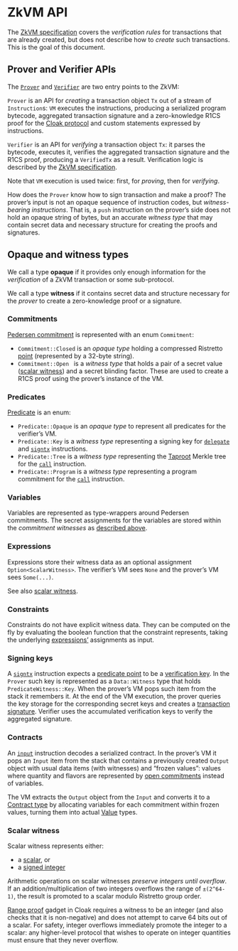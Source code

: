 # ZkVM API

The [ZkVM specification](zkvm-spec.md) covers the _verification rules_ for transactions that are already created,
but does not describe how to _create_ such transactions. This is the goal of this document.

## Prover and Verifier APIs

The [`Prover`](../src/prover.rs) and [`Verifier`](../src/verifier.rs) are two entry points to the ZkVM:

`Prover` is an API for _creating_ a transaction object `Tx` out of a stream of `Instruction`s:
`VM` executes the instructions, producing a serialized program bytecode, aggregated transaction signature
and a zero-knowledge R1CS proof for the [Cloak protocol](../../spacesuit/spec.md) and custom statements expressed by instructions.

`Verifier` is an API for _verifying_ a transaction object `Tx`: it parses the bytecode, executes it, verifies the aggregated transaction signature and the R1CS proof, producing a `VerifiedTx` as a result. Verification logic is described by the [ZkVM specification](zkvm-spec.md).

Note that `VM` execution is used twice: first, for _proving_, then for _verifying_. 

How does the `Prover` know how to sign transaction and make a proof? The prover’s input is not an opaque sequence of instruction codes, but _witness-bearing instructions_. That is, a `push` instruction on the prover’s side does not hold an opaque string of bytes, but an accurate _witness type_ that may contain secret data and necessary structure for creating the proofs and signatures.

## Opaque and witness types

We call a type **opaque** if it provides only enough information for the _verification_ of a ZkVM transaction or some sub-protocol.

We call a type **witness** if it contains secret data and structure necessary for the _prover_ to create a zero-knowledge proof or a signature.

### Commitments

[Pedersen commitment](zkvm-spec.md#pedersen-commitment) is represented with an enum `Commitment`:

* `Commitment::Closed` is an _opaque type_ holding a compressed Ristretto [point](zkvm-spec.md#point) (represented by a 32-byte string).
* `Commitment::Open ` is a _witness type_ that holds a pair of a secret value ([scalar witness](#scalar-witness)) and a secret blinding factor. These are used to create a R1CS proof using the prover’s instance of the VM.

### Predicates

[Predicate](zkvm-spec.md#predicate) is an enum:

* `Predicate::Opaque` is an _opaque type_ to represent all predicates for the verifier’s VM.
* `Predicate::Key` is a _witness type_ representing a signing key for [`delegate`](zkvm-spec.md#delegate) and [`signtx`](zkvm-spec.md#signtx) instructions.
* `Predicate::Tree` is a _witness type_ representing the [Taproot](zkvm-spec.md#taproot) Merkle tree for the [`call`](zkvm-spec.md#call) instruction.
* `Predicate::Program` is a _witness type_ representing a program commitment for the [`call`](zkvm-spec.md#call) instruction.

### Variables

Variables are represented as type-wrappers around Pedersen commitments.
The secret assignments for the variables are stored within the _commitment witnesses_ as [described above](#commitments).

### Expressions

Expressions store their witness data as an optional assignment `Option<ScalarWitness>`.
The verifier’s VM sees `None` and the prover’s VM sees `Some(...)`.

See also [scalar witness](#scalar-witness).

### Constraints

Constraints do not have explicit witness data. They can be computed on the fly by evaluating the boolean function that the constraint represents, taking the underlying [expressions’](#expressions) assignments as input.

### Signing keys

A [`signtx`](zkvm-spec.md#signtx) instruction expects a [predicate point](zkvm-spec.md#predicate) to be a [verification key](zkvm-spec.md#verification-key). In the `Prover` such key is represented as a `Data::Witness` type that holds `PredicateWitness::Key`. When the prover’s VM pops such item from the stack it remembers it. At the end of the VM execution, the prover queries the key storage for the corresponding secret keys and creates a [transaction signature](zkvm-spec.md#transaction-signature). Verifier uses the accumulated verification keys to verify the aggregated signature.

### Contracts

An [`input`](zkvm-spec.md#input) instruction decodes a serialized contract. In the prover’s VM it pops an `Input` item from the stack that contains a previously created `Output` object with usual data items (with witnesses) and “frozen values”: values where quantity and flavors are represented by [open commitments](#commitments) instead of variables.

The VM extracts the `Output` object from the `Input` and converts it to a [Contract type](zkvm-spec.md#contract-type) by allocating variables for each commitment within frozen values, turning them into actual [Value](zkvm-spec.md#value-type) types.

### Scalar witness

Scalar witness represents either:

* a [scalar](zkvm-spec.md#scalar), or
* a [signed integer](../../spacesuit/spec.md#signed-integer)

Arithmetic operations on scalar witnesses _preserve integers until overflow_. If an addition/multiplication of two integers overflows the range of `±(2^64-1)`, the result is promoted to a scalar modulo Ristretto group order.

[Range proof](../../spacesuit/spec.md#range-proof) gadget in Cloak requires a witness to be an integer (and also checks that it is non-negative) and does not attempt to carve 64 bits out of a scalar.
For safety, integer overflows immediately promote the integer to a scalar: any higher-level protocol that wishes to operate on integer quantities must ensure that they never overflow.

